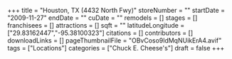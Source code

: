 +++
title = "Houston, TX (4432 North Fwy)"
storeNumber = ""
startDate = "2009-11-27"
endDate = ""
cuDate = ""
remodels = []
stages = []
franchisees = []
attractions = []
sqft = ""
latitudeLongitude = ["29.83162447","-95.38100323"]
citations = []
contributors = []
downloadLinks = []
pageThumbnailFile = "OBvCoso9ldMqNUikErA4.avif"
tags = ["Locations"]
categories = ["Chuck E. Cheese's"]
draft = false
+++
